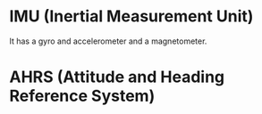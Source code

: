 # IMU (Inertial Measurement Unit) 
It has a gyro and accelerometer and a magnetometer.


# AHRS (Attitude and Heading Reference System)

